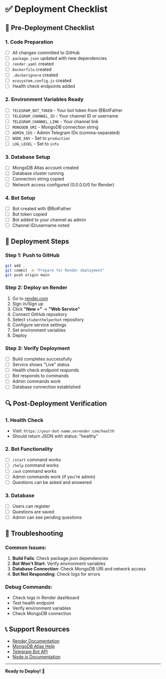 # ✅ Deployment Checklist

## 🔧 Pre-Deployment Checklist

### 1. Code Preparation
- [ ] All changes committed to GitHub
- [ ] `package.json` updated with new dependencies
- [ ] `render.yaml` created
- [ ] `Dockerfile` created
- [ ] `.dockerignore` created
- [ ] `ecosystem.config.js` created
- [ ] Health check endpoints added

### 2. Environment Variables Ready
- [ ] `TELEGRAM_BOT_TOKEN` - Your bot token from @BotFather
- [ ] `TELEGRAM_CHANNEL_ID` - Your channel ID or username
- [ ] `TELEGRAM_CHANNEL_LINK` - Your channel link
- [ ] `MONGODB_URI` - MongoDB connection string
- [ ] `ADMIN_IDS` - Admin Telegram IDs (comma-separated)
- [ ] `NODE_ENV` - Set to `production`
- [ ] `LOG_LEVEL` - Set to `info`

### 3. Database Setup
- [ ] MongoDB Atlas account created
- [ ] Database cluster running
- [ ] Connection string copied
- [ ] Network access configured (0.0.0.0/0 for Render)

### 4. Bot Setup
- [ ] Bot created with @BotFather
- [ ] Bot token copied
- [ ] Bot added to your channel as admin
- [ ] Channel ID/username noted

## 🚀 Deployment Steps

### Step 1: Push to GitHub
```bash
git add .
git commit -m "Prepare for Render deployment"
git push origin main
```

### Step 2: Deploy on Render
1. Go to [render.com](https://render.com)
2. Sign in/Sign up
3. Click **"New +"** → **"Web Service"**
4. Connect GitHub repository
5. Select `studenthelperbot` repository
6. Configure service settings
7. Set environment variables
8. Deploy

### Step 3: Verify Deployment
- [ ] Build completes successfully
- [ ] Service shows "Live" status
- [ ] Health check endpoint responds
- [ ] Bot responds to commands
- [ ] Admin commands work
- [ ] Database connection established

## 🔍 Post-Deployment Verification

### 1. Health Check
- Visit: `https://your-bot-name.onrender.com/health`
- Should return JSON with status: "healthy"

### 2. Bot Functionality
- [ ] `/start` command works
- [ ] `/help` command works
- [ ] `/ask` command works
- [ ] Admin commands work (if you're admin)
- [ ] Questions can be asked and answered

### 3. Database
- [ ] Users can register
- [ ] Questions are saved
- [ ] Admin can see pending questions

## 🚨 Troubleshooting

### Common Issues:
1. **Build Fails**: Check package.json dependencies
2. **Bot Won't Start**: Verify environment variables
3. **Database Connection**: Check MongoDB URI and network access
4. **Bot Not Responding**: Check logs for errors

### Debug Commands:
- Check logs in Render dashboard
- Test health endpoint
- Verify environment variables
- Check MongoDB connection

## 📞 Support Resources

- [Render Documentation](https://render.com/docs)
- [MongoDB Atlas Help](https://docs.atlas.mongodb.com/)
- [Telegram Bot API](https://core.telegram.org/bots/api)
- [Node.js Documentation](https://nodejs.org/docs/)

---

**Ready to Deploy! 🚀**
